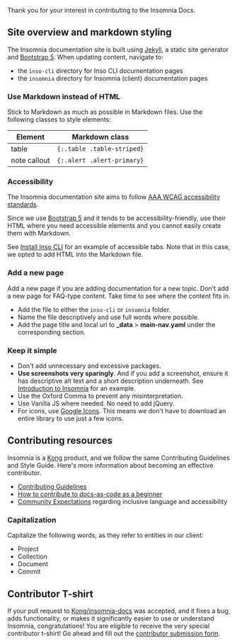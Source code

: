 Thank you for your interest in contributing to the Insomnia Docs.

## Site overview and markdown styling

The Insomnia documentation site is built using [Jekyll](https://jekyllrb.com/), a static site generator and [Bootstrap 5](https://getbootstrap.com/docs/5.0/getting-started/introduction/). When updating content, navigate to:

* the `inso-cli` directory for Inso CLI documentation pages
* the `insomnia` directory for Insomnia (client) documentation pages

### Use Markdown instead of HTML

Stick to Markdown as much as possible in Markdown files. Use the following classes to style elements:

Element | Markdown class
------- | --------------
table | `{:.table .table-striped}`
note callout | `{:.alert .alert-primary}`

### Accessibility

The Insomnia documentation site aims to follow [AAA WCAG accessibility standards](https://www.w3.org/WAI/WCAG2AAA-Conformance).

Since we use [Bootstrap 5](https://getbootstrap.com/docs/5.0/getting-started/introduction/) and it tends to be accessibility-friendly, use their HTML where you need accessible elements and you cannot easily create them with Markdown.

See [Install Inso CLI](https://docs.insomnia.rest/inso-cli/install) for an example of accessible tabs. Note that in this case, we opted to add HTML into the Markdown file.

### Add a new page

Add a new page if you are adding documentation for a new topic. Don't add a new page for FAQ-type content. Take time to see where the content fits in.

* Add the file to either the `inso-cli` or `insomnia` folder.
* Name the file descriptively and use full words where possible.
* Add the page title and local url to **_data** > **main-nav.yaml** under the corresponding section.

### Keep it simple

* Don't add unnecessary and excessive packages.
* **Use screenshots very sparingly**. And if you add a screenshot, ensure it has descriptive alt text and a short description underneath. See [Introduction to Insomnia](/insomnia/get-started) for an example.  
* Use the Oxford Comma to prevent any misinterpretation.
* Use Vanilla JS where needed. No need to add jQuery.
* For icons, use [Google Icons](https://fonts.google.com/icons). This means we don't have to download an entire library to use just a few icons.

## Contributing resources

Insomnia is a [Kong](https://konghq.com/) product, and we follow the same Contributing Guidelines and Style Guide. Here's more information about becoming an effective contributor.

* [Contributing Guidelines](https://docs.konghq.com/contributing/)
* [How to contribute to docs-as-code as a beginner](https://docs.konghq.com/contributing/community/#how-to-contribute-to-docs-as-code-as-a-beginner)
* [Community Expectations](https://docs.konghq.com/contributing/community-expectations/) regarding inclusive language and accessibility

### Capitalization

Capitalize the following words, as they refer to entities in our client:

* Project
* Collection
* Document
* Commit

## Contributor T-shirt

If your pull request to [Kong/insomnia-docs](https://github.com/Kong/insomnia-docs) was accepted, and it fixes a bug, adds functionality, or makes it significantly easier to use or understand Insomnia, congratulations! You are eligible to receive the very special contributor t-shirt! Go ahead and fill out the [contributor submission form](https://goo.gl/forms/5w6mxLaE4tz2YM0L2).
